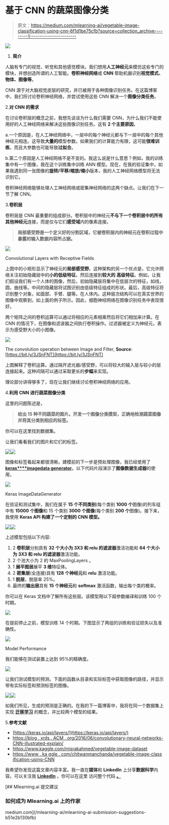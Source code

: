 # 基于 CNN 的蔬菜图像分类

> 原文：<https://medium.com/mlearning-ai/vegetable-image-classification-using-cnn-6f1d1be75cfb?source=collection_archive---------1----------------------->

![](img/e3f0a75ea3764536e91fad5047f5d0ea.png)

1.  **简介**

人脑有专门的视觉、听觉和其他感觉模块。我们想用**人工神经元**来模仿这些专门的模块，并想创造所谓的人工智能。**卷积神经网络**或 **CNN** 帮助机器识别**视觉模式、物体、图像等**。

CNN 源于对大脑视觉皮层的研究，并已被用于各种图像识别任务。在这篇博客中，我们将讨论卷积神经网络，并尝试使用这些 CNN 解决一个**图像分类任务**。

2.**对 CNN 的需求**

在讨论卷积层的概念之前，我想先谈谈为什么我们需要 CNN，为什么我们不能使用好的人工神经网络来解决这些图像识别任务。这有 **2 个主要原因**，

a.一个原因是，在人工神经网络中，一层中的每个神经元都与下一层中的每个其他神经元相连。这导致**大量的**模型参数。如果我们的计算能力有限，这可能**很难训练**，而且大参数也可能导致**过拟合**。

b.第二个原因是人工神经网络不是不变的。我这么说是什么意思？例如，我的训练集中有一个图像，我在这个训练集中训练 ANN 模型。现在，在我的验证集中，如果我遇到同一张图像的**旋转/平移/缩放/缩小**版本，我的人工神经网络模型将无法识别它。

卷积神经网络能够处理人工神经网络或密集神经网络的这两个缺点。让我们在下一节了解 CNN。

3.**卷积层**

卷积层是 CNN 最重要的组成部分。卷积层中的神经元**不与下一个卷积层中的所有其他神经元**连接，而是仅与它们**感受域**内的像素连接。

> **局部感受野是一个定义好的分割区域，它被卷积层内的神经元在卷积过程中暴露的输入数据内容所占据。**

![](img/78086f8fc0b76e23b963abe25ef101fb.png)

Convolutional Layers with Receptive Fields

上图中的小矩形显示了神经元的**局部感受野**。这种架构的另一个优点是，它允许网络关注初始隐藏层中的**小的低级特征**，然后连接到**较大的** **高级特征**。例如，让我们假设我们有一个人体的图像，然后，初始隐藏层将集中在低层次的特征，如线，圆，曲线等。中间的隐藏层将试图识别由低级特征组成的形状。最后，高级特征将识别整个对象，如面部、手臂、腿等。在人体内。这种层次结构可以在真实世界的图像中观察到，如上面的例子所示。因此，细胞神经网络在图像识别任务中表现很好。

两个矩阵之间的卷积运算可以通过将相应的元素相乘然后将它们相加来计算。在 CNN 的情况下，在图像和滤波器之间执行卷积操作。过滤器被定义为神经元，表示为感受野大小的小图像。

![](img/434458dc889c81a38478ac254ae30f82.png)

The convolution operation between Image and Filter, **Source**: [https://bit.ly/3JSnFNT](https://bit.ly/3JSnFNT)

上图解释了卷积运算。通过隔开滤光器/感受野，可以将较大的输入层与较小的层连接起来。这种间隔可以通过采取更长的**步幅**来实现。

理论部分讲得够多了，现在让我们继续讨论卷积神经网络的应用。

4.**利用 CNN 进行蔬菜图像分类**

这里的问题陈述是，

> **给出 15 种不同蔬菜的图片。开发一个图像分类模型，正确地检测蔬菜图像并将其分类到相应的标签。**

你可以在这里找到数据集。

让我们看看我们的图片和它们的标签。

![](img/2c69cb52c04bedde7ebfe67c0348edfe.png)![](img/18ddd541cd7119ecd31c00357ff0b54b.png)

图像和标签看起来都很清晰。建模前的下一步是预处理图像，我已经使用了[**keras****imagedata generator**](https://keras.io/api/preprocessing/image/)。以下代码片段演示了**图像数据生成器**的使用，

![](img/76ef04c65dca17a3d728d1e79e6da5a5.png)

Keras ImageDataGenerator

在验证和测试集中，我们在属于 **15 个不同类别**(每个类别 **1000 个**图像)的列车组中有 **15000 个图像**和 15 个类别 **3000 个图像**(每个类别 **200 个**图像)。接下来，我使用 **Keras API 构建了一个定制的 CNN 模型。**

![](img/3d748d13838814ce228e53838ebcaec8.png)![](img/d295509e2f3ebebf0f0b4d76d4fa986b.png)

上述模型包括以下内容:

1.  2 **卷积层**分别具有 **32 个大小为 **3X3** 和 **relu** 的滤波器**激活功能和 **64 个大小为 **3X3** 和 **relu** 的滤波器**激活功能。
2.  2 个池大小为 2 的 MaxPoolingLayers 。
3.  1 **展平图层**展平 **3 维**特征体。
4.  2 **密集层**(全连接)具有 **128 个神经元**和 **relu** 激活功能。
5.  1 **脱层**，脱层率 25%。
6.  最终的**输出层**具有 **15 个神经元**和 **softmax** 激活函数，输出每个类的概率。

你可以在 Keras 文档中了解所有这些层。该模型用以下超参数编译和训练 100 个时期。

![](img/8c3950e72a3eacbbd8f934d7fa8ba135.png)

在提前停止之前，模型训练 14 个时期。下图显示了两组的训练和验证损失以及准确性。

![](img/8cac5ee2a83d95f57feeaadfac38f03c.png)

Model Performance

我们能够在测试装置上达到 95%的精确度。

![](img/71d92a0ac29a2097948a882b20556250.png)

让我们测试模型的预测。下面的函数从目录和实际标签中获取图像的路径，并显示带有实际标签和预测标签的图像。

![](img/091c3bc48e53cadbe4dd460464bb71e8.png)![](img/220db5a65b2fea19a74e25df9b5ac13e.png)

如我们所见，生成的预测是正确的。在我的下一篇博客中，我将在同一个数据集上实现 [**迁移学习**](https://machinelearningmastery.com/transfer-learning-for-deep-learning/) 的概念，并比较两个模型的结果。

5.**参考文献**

*   [https://keras.io/api/layers/](https://keras.io/api/layers/)
*   [https://blog . xrds . ACM . org/2016/06/convolutionary-neural-networks-CNN-illustrated-explain/](https://blog.xrds.acm.org/2016/06/convolutional-neural-networks-cnns-illustrated-explanation/)
*   https://www.kaggle.com/misrakahmed/vegetable-image-dataset
*   [https://www . ka ggle . com/chitwanmanchanda/vegetable-image-class ification-using-CNN](https://www.kaggle.com/chitwanmanchanda/vegetable-image-classification-using-cnn/edit)

我希望你发现这篇文章内容丰富。我一直在**媒体**和 **LinkedIn** 上分享**数据科学**内容。可以关注我 [**LinkedIn**](https://www.linkedin.com/in/chitwanmanchanda/) 。你可以在这里 访问整个代码 [**。**](https://www.kaggle.com/chitwanmanchanda/vegetable-image-classification-using-cnn)

[](/mlearning-ai/mlearning-ai-submission-suggestions-b51e2b130bfb) [## Mlearning.ai 提交建议

### 如何成为 Mlearning.ai 上的作家

medium.com](/mlearning-ai/mlearning-ai-submission-suggestions-b51e2b130bfb)
